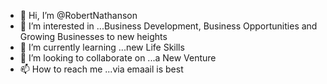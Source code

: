 - 👋 Hi, I’m @RobertNathanson
- 👀 I’m interested in ...Business Development, Business Opportunities and Growing Businesses to new heights
- 🌱 I’m currently learning ...new Life Skills
- 💞️ I’m looking to collaborate on ...a New Venture
- 📫 How to reach me ...via emaail is best

<!---
RobertNathanson/RobertNathanson is a ✨ special ✨ repository because its `README.md` (this file) appears on your GitHub profile.
You can click the Preview link to take a look at your changes.
--->
